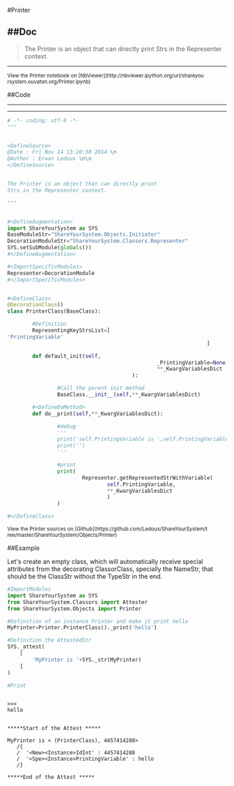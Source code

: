 

<!--
FrozenIsBool False
-->

#Printer

##Doc
----


>
> The Printer is an object that can directly print
> Strs in the Representer context.
>
>

----

<small>
View the Printer notebook on [NbViewer](http://nbviewer.ipython.org/url/shareyou
rsystem.ouvaton.org/Printer.ipynb)
</small>




<!--
FrozenIsBool False
-->

##Code

----

<ClassDocStr>

----

```python
# -*- coding: utf-8 -*-
"""


<DefineSource>
@Date : Fri Nov 14 13:20:38 2014 \n
@Author : Erwan Ledoux \n\n
</DefineSource>


The Printer is an object that can directly print
Strs in the Representer context.

"""


#<DefineAugmentation>
import ShareYourSystem as SYS
BaseModuleStr="ShareYourSystem.Objects.Initiator"
DecorationModuleStr="ShareYourSystem.Classors.Representer"
SYS.setSubModule(globals())
#</DefineAugmentation>

#<ImportSpecificModules>
Representer=DecorationModule
#</ImportSpecificModules>


#<DefineClass>
@DecorationClass()
class PrinterClass(BaseClass):

        #Definition
        RepresentingKeyStrsList=[
'PrintingVariable'
                                                                ]

        def default_init(self,
                                                _PrintingVariable=None,
                                                **_KwargVariablesDict
                                        ):

                #Call the parent init method
                BaseClass.__init__(self,**_KwargVariablesDict)

        #<DefineDoMethod>
        def do__print(self,**_KwargVariablesDict):

                #debug
                '''
                print('self.PrintingVariable is ',self.PrintingVariable)
                print('')
                '''

                #print
                print(
                        Representer.getRepresentedStrWithVariable(
                                self.PrintingVariable,
                                **_KwargVariablesDict
                                )
                )

#</DefineClass>


```

<small>
View the Printer sources on [Github](https://github.com/Ledoux/ShareYourSystem/t
ree/master/ShareYourSystem/Objects/Printer)
</small>




<!---
FrozenIsBool True
-->

##Example

Let's create an empty class, which will automatically receive
special attributes from the decorating ClassorClass,
specially the NameStr, that should be the ClassStr
without the TypeStr in the end.

```python
#ImportModules
import ShareYourSystem as SYS
from ShareYourSystem.Classors import Attester
from ShareYourSystem.Objects import Printer

#Definition of an instance Printer and make it print hello
MyPrinter=Printer.PrinterClass()._print('hello')

#Definition the AttestedStr
SYS._attest(
    [
        'MyPrinter is '+SYS._str(MyPrinter)
    ]
)

#Print



```


```console
>>>
hello


*****Start of the Attest *****

MyPrinter is < (PrinterClass), 4457414288>
   /{
   /  '<New><Instance>IdInt' : 4457414288
   /  '<Spe><Instance>PrintingVariable' : hello
   /}

*****End of the Attest *****



```

